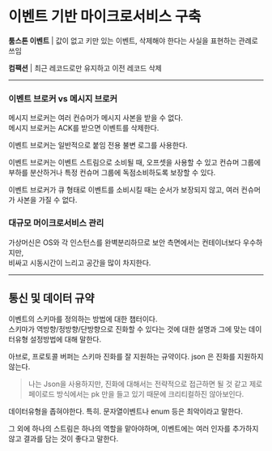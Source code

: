 # 이벤트 기반 마이크로서비스 구축

**툼스톤 이벤트** | 값이 없고 키만 있는 이벤트, 삭제해야 한다는 사실을 표현하는 관례로 쓰임

**컴팩션** | 최근 레코드로만 유지하고 이전 레코드 삭제

---

### 이벤트 브로커 vs 메시지 브로커

메시지 브로커는 여러 컨슈머가 메시지 사본을 받을 수 없다.  
메시지 브로커는 ACK를 받으면 이벤트를 삭제한다.

이벤트 브로커는 일반적으로 붙임 전용 불변 로그를 사용한다.

이벤트 브로커는 이벤트 스트림으로 소비될 때, 오프셋을 사용할 수 있고 컨슈머 그룹에 부하를 분산하거나 특정 컨슈머 그룹에 독점소비하도록 보장할 수 있다.  

이벤트 브로커가 큐 형태로 이벤트를 소비시킬 때는 순서가 보장되지 않고, 여러 컨슈머가 사본을 가질 수 없다.

### 대규모 머이크로서비스 관리

가상머신은 OS와 각 인스턴스를 완벽분리하므로 보안 측면에서는 컨테이너보다 우수하지만,  
비싸고 시동시간이 느리고 공간을 많이 차지한다.

---

## 통신 및 데이터 규약

이벤트의 스키마를 정의하는 방법에 대한 챕터이다.  
스키마가 역방향/정방향/단방향으로 진화할 수 있다는 것에 대한 설명과 그에 맞는 데이터유형 설정방법에 대해 말한다.  

아브로, 프로토콜 버퍼는 스키마 진화를 잘 지원하는 규약이다. json 은 진화를 지원하지 않는다.  

> 나는 Json을 사용하지만, 진화에 대해서는 전략적으로 접근하면 될 것 같고 제로페이로드 방식에서는 pk 만을 들고 있기 때문에 크리티컬하진 않아보인다.

데이터유형을 좁혀야한다.
특히. 문자열이벤트나 enum 등은 최악이라고 말한다.

그 외에 하나의 스트림은 하나의 역할을 맡아야하며, 이벤트에는 여러 인자를 추가하지 않고 결과를 담는 것이 좋다고 말한다.
